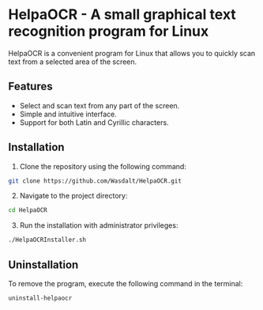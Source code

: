 # HelpaOCR - A small graphical text recognition program for Linux

HelpaOCR is a convenient program for Linux that allows you to quickly scan text from a selected area of the screen.

## Features

- Select and scan text from any part of the screen.
- Simple and intuitive interface.
- Support for both Latin and Cyrillic characters.

## Installation

1. Clone the repository using the following command:
```bash
git clone https://github.com/Wasdalt/HelpaOCR.git
```

2. Navigate to the project directory:
```bash
cd HelpaOCR
```

3. Run the installation with administrator privileges:
```bash
./HelpaOCRInstaller.sh
```


## Uninstallation

To remove the program, execute the following command in the terminal:
```bash
uninstall-helpaocr
```

